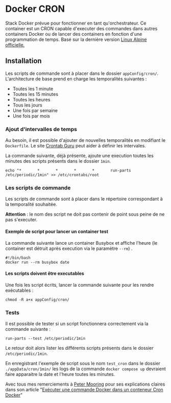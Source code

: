 # Docker CRON

Stack Docker prévue pour fonctionner en tant qu'orchestrateur. 
Ce container est un CRON capable d'executer des commandes dans autres containers Docker ou de lancer des containers en fonction d'une programmation de temps.
Basé sur la dernière version [Linux Alpine officielle.](https://hub.docker.com/_/alpine)

## Installation

Les scripts de commande sont à placer dans le dossier ``appConfig/cron/``.
L'architecture de base prend en charge les temporalités suivantes :

- Toutes les 1 minute
- Toutes les 15 minutes
- Toutes les heures
- Tous les jours
- Une fois par semaine
- Une fois par mois

### Ajout d'intervalles de temps

Au besoin, il est possible d'ajouter de nouvelles temporalités en modifiant le ``Dockerfile``. Le site [Crontab Guru](https://crontab.guru/) peut aider à définir les intervales.

La commande suivante, déjà présente, ajoute une execution toutes les minutes des scripts présents dans le dossier ``1min``.

```shell
echo "*       *       *       *       *       run-parts /etc/periodic/1min" >> /etc/crontabs/root
```

### Les scripts de commande

Les scripts de commande sont à placer dans le répertoire correspondant à la temporalité souhaitée.

**Attention** : le nom des script ne doit pas contenir de point sous peine de ne pas s'executer.

#### Exemple de script pour lancer un container test

La commande suivante lance un container Busybox et affiche l'heure (le container est détruit après execution via le paramètre  ``--rm``) .

```shell
#!/bin/bash
docker run --rm busybox date
```

#### Les scripts doivent être executables

Une fois les script écrits, lancer la commande suivante pour les rendre exécutables :

```shell
chmod -R a+x appConfig/cron/
```

### Tests

Il est possible de tester si un script fonctionnera correctement via la commande suivante :

```shell
run-parts --test /etc/periodic/1min
```

Le retour doit alors lister les différents scripts présents dans le dossier ``/etc/periodic/1min``.

En enregistrant l'exemple de script sous le nom ``test_cron`` dans le dossier ``./appData/cron/1min/``  les logs de la commande ``docker compose up`` devraient faire apparaitre la date et l'heure toutes les minutes.



Avec tous mes remerciements à [Peter Mooring](https://www.peterspython.com/fr/) pour ses explications claires dans son article "[Exécuter une commande Docker dans un conteneur Cron Docker](https://www.peterspython.com/fr/blog/executer-une-commande-docker-dans-un-conteneur-cron-docker)"